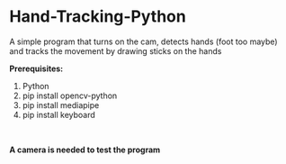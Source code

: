 # Hand-Tracking-Python
A simple program that turns on the cam, detects hands (foot too maybe) and tracks the movement by drawing sticks on the hands 
<br/>

**Prerequisites:** <br/>
1. Python
2. pip install opencv-python
3. pip install mediapipe
4. pip install keyboard 
<br/>

**A camera is needed to test the program**

